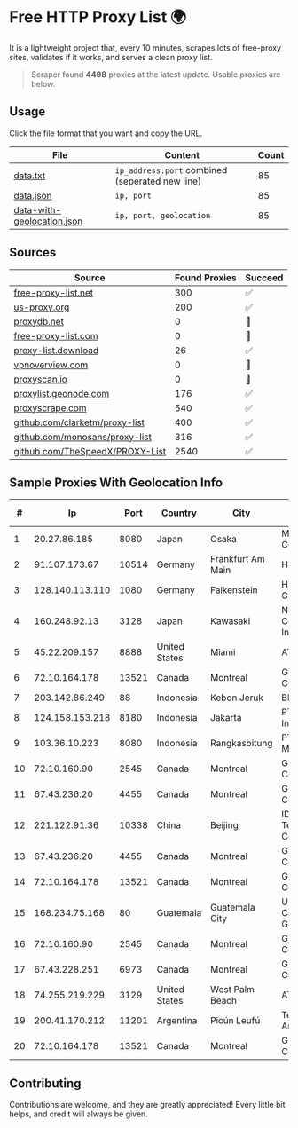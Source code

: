 
# Free HTTP Proxy List 🌍

It is a lightweight project that, every 10 minutes, scrapes lots of free-proxy sites, validates if it works, and serves a clean proxy list.


> Scraper found **4498** proxies at the latest update. Usable proxies are below.

## Usage

Click the file format that you want and copy the URL.


|File|Content|Count|
|----|-------|-----|
|[data.txt](https://raw.githubusercontent.com/themiralay/Proxy-List-World/master/data.txt)|`ip_address:port` combined (seperated new line)|85|
|[data.json](https://raw.githubusercontent.com/themiralay/Proxy-List-World/master/data.json)|`ip, port`|85|
|[data-with-geolocation.json](https://raw.githubusercontent.com/themiralay/Proxy-List-World/master/data-with-geolocation.json)|`ip, port, geolocation`|85|

## Sources

|Source|Found Proxies|Succeed|
|------|-------------|-------|
|[free-proxy-list.net](https://free-proxy-list.net)|300|✅|
|[us-proxy.org](https://www.us-proxy.org)|200|✅|
|[proxydb.net](http://proxydb.net)|0|🚫|
|[free-proxy-list.com](https://free-proxy-list.com/?page=&port=&type%5B%5D=http&type%5B%5D=https&up_time=0&search=Search)|0|🚫|
|[proxy-list.download](https://www.proxy-list.download/HTTP)|26|✅|
|[vpnoverview.com](https://vpnoverview.com/privacy/anonymous-browsing/free-proxy-servers)|0|🚫|
|[proxyscan.io](https://www.proxyscan.io)|0|🚫|
|[proxylist.geonode.com](https://proxylist.geonode.com/api/proxy-list?limit=300&page=1&sort_by=lastChecked&sort_type=desc&protocols=http,https)|176|✅|
|[proxyscrape.com](https://api.proxyscrape.com/v2/?request=displayproxies&protocol=http&timeout=10000&country=all&ssl=all&anonymity=all)|540|✅|
|[github.com/clarketm/proxy-list](https://raw.githubusercontent.com/clarketm/proxy-list/master/proxy-list-raw.txt)|400|✅|
|[github.com/monosans/proxy-list](https://raw.githubusercontent.com/monosans/proxy-list/main/proxies/http.txt)|316|✅|
|[github.com/TheSpeedX/PROXY-List](https://raw.githubusercontent.com/TheSpeedX/PROXY-List/master/http.txt)|2540|✅|


## Sample Proxies With Geolocation Info

|#|Ip|Port|Country|City|Internet Service Provider|
|-|--|----|-------|----|-------------------------|
|1|20.27.86.185|8080|Japan|Osaka|Microsoft Corporation|
|2|91.107.173.67|10514|Germany|Frankfurt Am Main|Hetzner Online AG|
|3|128.140.113.110|1080|Germany|Falkenstein|Hetzner Online GmbH|
|4|160.248.92.13|3128|Japan|Kawasaki|NTT PC Communications, Inc.|
|5|45.22.209.157|8888|United States|Miami|AT&T Services, Inc.|
|6|72.10.164.178|13521|Canada|Montreal|GloboTech Communications|
|7|203.142.86.249|88|Indonesia|Kebon Jeruk|BIZNET|
|8|124.158.153.218|8180|Indonesia|Jakarta|PT iForte Global Internet|
|9|103.36.10.223|8080|Indonesia|Rangkasbitung|PT Awinet Global Mandiri|
|10|72.10.160.90|2545|Canada|Montreal|GloboTech Communications|
|11|67.43.236.20|4455|Canada|Montreal|GloboTech Communications|
|12|221.122.91.36|10338|China|Beijing|IDC, China Telecommunications Corporation|
|13|67.43.236.20|4455|Canada|Montreal|GloboTech Communications|
|14|72.10.164.178|13521|Canada|Montreal|GloboTech Communications|
|15|168.234.75.168|80|Guatemala|Guatemala City|Universidad de San Carlos de Guatemala|
|16|72.10.160.90|2545|Canada|Montreal|GloboTech Communications|
|17|67.43.228.251|6973|Canada|Montreal|GloboTech Communications|
|18|74.255.219.229|3129|United States|West Palm Beach|AT&T Corp.|
|19|200.41.170.212|11201|Argentina|Picún Leufú|Telefonica de Argentina|
|20|72.10.164.178|13521|Canada|Montreal|GloboTech Communications|



## Contributing

Contributions are welcome, and they are greatly appreciated! Every
little bit helps, and credit will always be given.

